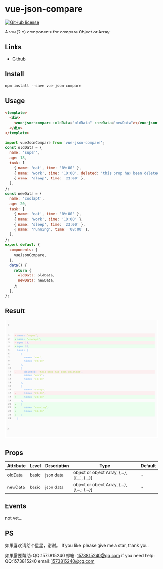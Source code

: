 # vue-json-compare

[![GitHub license](https://img.shields.io/badge/license-MIT-blue.svg)](https://github.com/5SSS/vue-json-compare)

A vue(2.x) components for compare Object or Array

## Links

- [Github](https://github.com/5SSS/vue-json-compare)

## Install

```js
npm install --save vue-json-compare
```

## Usage

```html
<template>
  <div>
    <vue-json-compare :oldData="oldData" :newData="newData"></vue-json-compare>
  </div>
</template>
```

```js
import vueJsonCompare from 'vue-json-compare';
const oldData = {
  name: 'super',
  age: 18,
  task: [
    { name: 'eat', time: '09:00' },
    { name: 'work', time: '10:00', deleted: 'this prop has been deleted!' },
    { name: 'sleep', time: '22:00' },
  ],
};
const newData = {
  name: 'coolapt',
  age: 20,
  task: [
    { name: 'eat', time: '09:00' },
    { name: 'work', time: '10:00' },
    { name: 'sleep', time: '23:00' },
    { name: 'running', time: '08:00' },
  ],
};
export default {
  components: {
    vueJsonCompare,
  },
  data() {
    return {
      oldData: oldData,
      newData: newData,
    };
  },
};
```

## Result

![示例](./img/version3.png)

## Props

| Attribute | Level | Description | Type                                          | Default |
| --------- | ----- | ----------- | --------------------------------------------- | ------- |
| oldData   | basic | json data   | object or object Array, {...}, [{...}, {...}] | -       |
| newData   | basic | json data   | object or object Array, {...}, [{...}, {...}] | -       |

## Events

not yet...

## PS

如果喜欢请给个星星，谢谢。
If you like, please give me a star, thank you.

如果需要帮助: QQ:1573815240 邮箱: 1573815240@qq.com
if you need help: QQ:1573815240 email: 1573815240@qq.com

